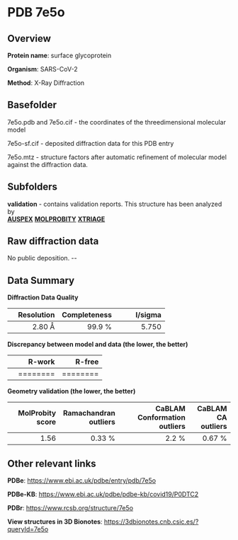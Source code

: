 # PDB 7e5o

## Overview

**Protein name**: surface glycoprotein

**Organism**: SARS-CoV-2

**Method**: X-Ray Diffraction



## Basefolder

7e5o.pdb and 7e5o.cif - the coordinates of the threedimensional molecular model

7e5o-sf.cif - deposited diffraction data for this PDB entry

7e5o.mtz - structure factors after automatic refinement of molecular model against the diffraction data.

## Subfolders





**validation** - contains validation reports. This structure has been analyzed by <br>[**AUSPEX**](https://github.com/thorn-lab/coronavirus_structural_task_force/tree/master/pdb/surface_glycoprotein/SARS-CoV-2/7e5o/validation/auspex)  [**MOLPROBITY**](https://github.com/thorn-lab/coronavirus_structural_task_force/tree/master/pdb/surface_glycoprotein/SARS-CoV-2/7e5o/validation/molprobity) [**XTRIAGE**](https://github.com/thorn-lab/coronavirus_structural_task_force/blob/master/pdb/surface_glycoprotein/SARS-CoV-2/7e5o/validation/Xtriage_output.log)   



## Raw diffraction data

No public deposition. --<br> 

## Data Summary
**Diffraction Data Quality**

|   | Resolution | Completeness| I/sigma |
|---|-------------:|----------------:|--------------:|
|   |2.80 Å|99.9  %|<img width=50/>5.750|

**Discrepancy between model and data (the lower, the better)**

|   | **R-work**| **R-free**   
|---|-------------:|----------------:|           
||========|========|

**Geometry validation (the lower, the better)**

|   |**MolProbity<br>score**| **Ramachandran<br>outliers** | **CaBLAM<br>Conformation outliers** | **CaBLAM<br>CA outliers** |
|---|-------------:|----------------:|----------------:|----------------:|
||  1.56|  0.33 %|2.2 %|0.67 %|

 

 



## Other relevant links 
**PDBe**:  https://www.ebi.ac.uk/pdbe/entry/pdb/7e5o

**PDBe-KB**: https://www.ebi.ac.uk/pdbe/pdbe-kb/covid19/P0DTC2 
 
**PDBr**: https://www.rcsb.org/structure/7e5o 

**View structures in 3D Bionotes**: https://3dbionotes.cnb.csic.es/?queryId=7e5o

